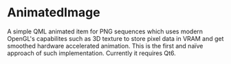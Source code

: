 # AnimatedImage
A simple QML animated item for PNG sequences which uses modern OpenGL's capabilites such as 3D texture to store pixel data in VRAM and get smoothed hardware accelerated animation.
This is the first and naïve approach of such implementation. Currently it requires Qt6.
